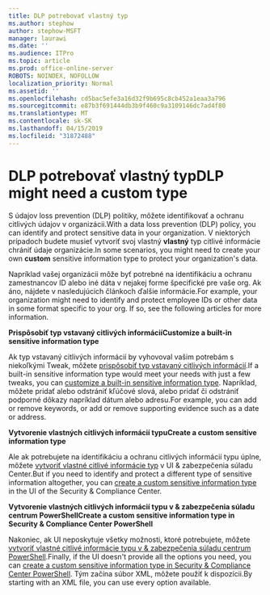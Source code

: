 ```yaml
---
title: DLP potrebovať vlastný typ
ms.author: stephow
author: stephow-MSFT
manager: laurawi
ms.date: ''
ms.audience: ITPro
ms.topic: article
ms.prod: office-online-server
ROBOTS: NOINDEX, NOFOLLOW
localization_priority: Normal
ms.assetid: ''
ms.openlocfilehash: cd5bac5efe3a16d32f9b695c8cb452a1eaa3a796
ms.sourcegitcommit: e87b3f691444db3b9f460c9a3109146dc7ad4f80
ms.translationtype: MT
ms.contentlocale: sk-SK
ms.lasthandoff: 04/15/2019
ms.locfileid: "31872488"
---
```

# <a name="dlp-might-need-a-custom-type"></a><span data-ttu-id="1f4c0-102">DLP potrebovať vlastný typ</span><span class="sxs-lookup"><span data-stu-id="1f4c0-102">DLP might need a custom type</span></span>

<span data-ttu-id="1f4c0-103">S údajov loss prevention (DLP) politiky, môžete identifikovať a ochranu citlivých údajov v organizácii.</span><span class="sxs-lookup"><span data-stu-id="1f4c0-103">With a data loss prevention (DLP) policy, you can identify and protect sensitive data in your organization.</span></span> <span data-ttu-id="1f4c0-104">V niektorých prípadoch budete musieť vytvoriť svoj vlastný **vlastný** typ citlivé informácie chrániť údaje organizácie.</span><span class="sxs-lookup"><span data-stu-id="1f4c0-104">In some scenarios, you might need to create your own **custom** sensitive information type to protect your organization's data.</span></span>

<span data-ttu-id="1f4c0-105">Napríklad vašej organizácii môže byť potrebné na identifikáciu a ochranu zamestnancov ID alebo iné dáta v nejakej forme špecifické pre vaše org. Ak áno, nájdete v nasledujúcich článkoch ďalšie informácie.</span><span class="sxs-lookup"><span data-stu-id="1f4c0-105">For example, your organization might need to identify and protect employee IDs or other data in some format specific to your org. If so, see the following articles for more information.</span></span> 
  
 <span data-ttu-id="1f4c0-106">**Prispôsobiť typ vstavaný citlivých informácií**</span><span class="sxs-lookup"><span data-stu-id="1f4c0-106">**Customize a built-in sensitive information type**</span></span>
  
<span data-ttu-id="1f4c0-107">Ak typ vstavaný citlivých informácií by vyhovoval vašim potrebám s niekoľkými Tweak, môžete [prispôsobiť typ vstavaný citlivých informácií](https://docs.microsoft.com/en-us/office365/securitycompliance/customize-a-built-in-sensitive-information-type).</span><span class="sxs-lookup"><span data-stu-id="1f4c0-107">If a built-in sensitive information type would meet your needs with just a few tweaks, you can [customize a built-in sensitive information type](https://docs.microsoft.com/en-us/office365/securitycompliance/customize-a-built-in-sensitive-information-type).</span></span> <span data-ttu-id="1f4c0-108">Napríklad, môžete pridať alebo odstrániť kľúčové slová, alebo pridať či odstrániť podporné dôkazy napríklad dátum alebo adresu.</span><span class="sxs-lookup"><span data-stu-id="1f4c0-108">For example, you can add or remove keywords, or add or remove supporting evidence such as a date or address.</span></span>
  
 <span data-ttu-id="1f4c0-109">**Vytvorenie vlastných citlivých informácií typu**</span><span class="sxs-lookup"><span data-stu-id="1f4c0-109">**Create a custom sensitive information type**</span></span>
  
<span data-ttu-id="1f4c0-110">Ale ak potrebujete na identifikáciu a ochranu citlivých informácií typu úplne, môžete [vytvoriť vlastné citlivé informácie typ](https://docs.microsoft.com/en-us/office365/securitycompliance/create-a-custom-sensitive-information-type) v UI & zabezpečenia súladu Center.</span><span class="sxs-lookup"><span data-stu-id="1f4c0-110">But if you need to identify and protect a different type of sensitive information altogether, you can [create a custom sensitive information type](https://docs.microsoft.com/en-us/office365/securitycompliance/create-a-custom-sensitive-information-type) in the UI of the Security & Compliance Center.</span></span> 
  
<span data-ttu-id="1f4c0-111">**Vytvorenie vlastných citlivých informácií typu v & zabezpečenia súladu centrum PowerShell**</span><span class="sxs-lookup"><span data-stu-id="1f4c0-111">**Create a custom sensitive information type in Security & Compliance Center PowerShell**</span></span>

<span data-ttu-id="1f4c0-112">Nakoniec, ak UI neposkytuje všetky možnosti, ktoré potrebujete, môžete [vytvoriť vlastné citlivé informácie typu v & zabezpečenia súladu centrum PowerShell](https://docs.microsoft.com/en-us/office365/securitycompliance/create-a-custom-sensitive-information-type-in-scc-powershell).</span><span class="sxs-lookup"><span data-stu-id="1f4c0-112">Finally, if the UI doesn't provide all the options you need, you can [create a custom sensitive information type in Security & Compliance Center PowerShell](https://docs.microsoft.com/en-us/office365/securitycompliance/create-a-custom-sensitive-information-type-in-scc-powershell).</span></span> <span data-ttu-id="1f4c0-113">Tým začína súbor XML, môžete použiť k dispozícii.</span><span class="sxs-lookup"><span data-stu-id="1f4c0-113">By starting with an XML file, you can use every option available.</span></span>

    
